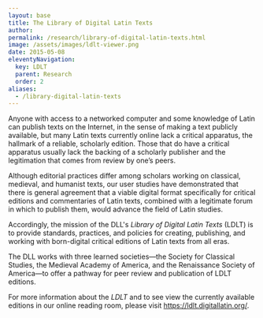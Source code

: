 ```yaml
---
layout: base
title: The Library of Digital Latin Texts
author:
permalink: /research/library-of-digital-latin-texts.html
image: /assets/images/ldlt-viewer.png
date: 2015-05-08
eleventyNavigation:
  key: LDLT
  parent: Research
  order: 2
aliases:
  - /library-digital-latin-texts
---
```


Anyone with access to a networked computer and some knowledge of Latin can publish texts on the Internet, in the sense of making a text publicly available, but many Latin texts currently online lack a critical apparatus, the hallmark of a reliable, scholarly edition. Those that do have a critical apparatus usually lack the backing of a scholarly publisher and the legitimation that comes from review by one’s peers.

Although editorial practices differ among scholars working on classical, medieval, and humanist texts, our user studies have demonstrated that there is general agreement that a viable digital format specifically for critical editions and commentaries of Latin texts, combined with a legitimate forum in which to publish them, would advance the field of Latin studies.

Accordingly, the mission of the DLL's _Library of Digital Latin Texts_ (LDLT) is to provide standards, practices, and policies for creating, publishing, and working with born-digital critical editions of Latin texts from all eras.

The DLL works with three learned societies—the Society for Classical Studies, the Medieval Academy of America, and the Renaissance Society of America—to offer a pathway for peer review and publication of LDLT editions.

For more information about the _LDLT_ and to see view the currently available editions in our online reading room, please visit <https://ldlt.digitallatin.org/>.
